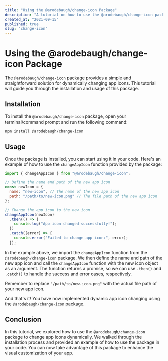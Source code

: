 ```yaml
---
title: "Using the @arodebaugh/change-icon Package"
description: "A tutorial on how to use the @arodebaugh/change-icon package to change app icons dynamically."
created_at: "2021-09-15"
published: true
slug: "change-icon"
---
```


# Using the @arodebaugh/change-icon Package

The `@arodebaugh/change-icon` package provides a simple and straightforward solution for dynamically changing app icons. This tutorial will guide you through the installation and usage of this package.

## Installation

To install the `@arodebaugh/change-icon` package, open your terminal/command prompt and run the following command:

```bash
npm install @arodebaugh/change-icon
```

## Usage

Once the package is installed, you can start using it in your code. Here's an example of how to use the `changeAppIcon` function provided by the package:

```javascript
import { changeAppIcon } from "@arodebaugh/change-icon";

// Define the name and path of the new app icon
const newIcon = {
  name: "new-icon", // The name of the new app icon
  path: "/path/to/new-icon.png" // The file path of the new app icon
};

// Change the app icon to the new icon
changeAppIcon(newIcon)
  .then(() => {
    console.log("App icon changed successfully!");
  })
  .catch((error) => {
    console.error("Failed to change app icon:", error);
  });
```

In the example above, we import the `changeAppIcon` function from the `@arodebaugh/change-icon` package. We then define the name and path of the new app icon and call the `changeAppIcon` function with the new icon object as an argument. The function returns a promise, so we can use `.then()` and `.catch()` to handle the success and error cases, respectively.

Remember to replace `"/path/to/new-icon.png"` with the actual file path of your new app icon.

And that's it! You have now implemented dynamic app icon changing using the `@arodebaugh/change-icon` package.

## Conclusion

In this tutorial, we explored how to use the `@arodebaugh/change-icon` package to change app icons dynamically. We walked through the installation process and provided an example of how to use the package in your code. You can now take advantage of this package to enhance the visual customization of your app.